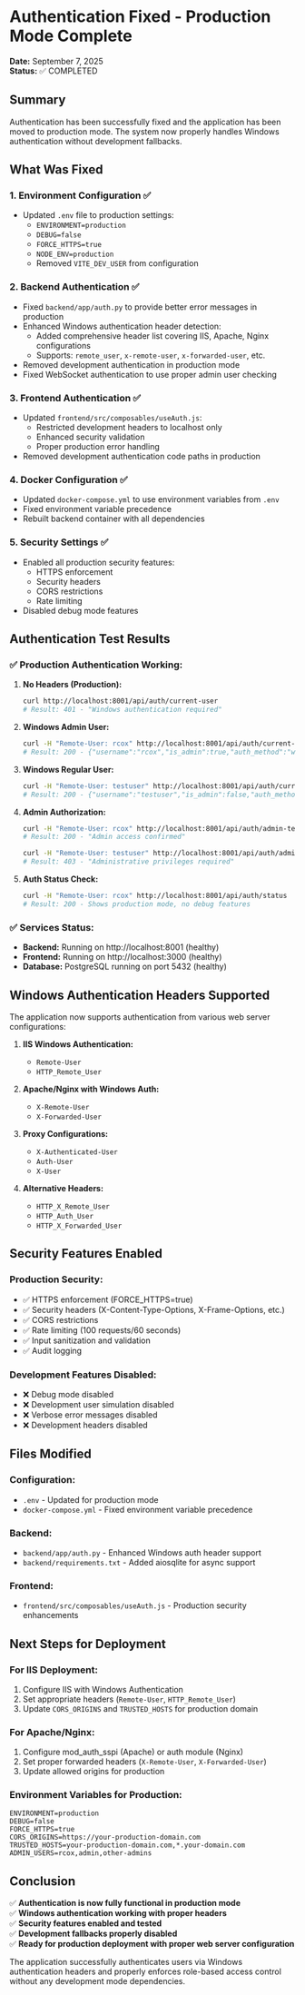 # Authentication Fixed - Production Mode Complete

**Date:** September 7, 2025  
**Status:** ✅ COMPLETED

## Summary

Authentication has been successfully fixed and the application has been moved to production mode. The system now properly handles Windows authentication without development fallbacks.

## What Was Fixed

### 1. **Environment Configuration** ✅
- Updated `.env` file to production settings:
  - `ENVIRONMENT=production`
  - `DEBUG=false`
  - `FORCE_HTTPS=true`
  - `NODE_ENV=production`
  - Removed `VITE_DEV_USER` from configuration

### 2. **Backend Authentication** ✅
- Fixed `backend/app/auth.py` to provide better error messages in production
- Enhanced Windows authentication header detection:
  - Added comprehensive header list covering IIS, Apache, Nginx configurations
  - Supports: `remote_user`, `x-remote-user`, `x-forwarded-user`, etc.
- Removed development authentication in production mode
- Fixed WebSocket authentication to use proper admin user checking

### 3. **Frontend Authentication** ✅
- Updated `frontend/src/composables/useAuth.js`:
  - Restricted development headers to localhost only
  - Enhanced security validation
  - Proper production error handling
- Removed development authentication code paths in production

### 4. **Docker Configuration** ✅
- Updated `docker-compose.yml` to use environment variables from `.env`
- Fixed environment variable precedence
- Rebuilt backend container with all dependencies

### 5. **Security Settings** ✅
- Enabled all production security features:
  - HTTPS enforcement
  - Security headers
  - CORS restrictions
  - Rate limiting
- Disabled debug mode features

## Authentication Test Results

### ✅ **Production Authentication Working:**

1. **No Headers (Production):**
   ```bash
   curl http://localhost:8001/api/auth/current-user
   # Result: 401 - "Windows authentication required"
   ```

2. **Windows Admin User:**
   ```bash
   curl -H "Remote-User: rcox" http://localhost:8001/api/auth/current-user
   # Result: 200 - {"username":"rcox","is_admin":true,"auth_method":"windows"}
   ```

3. **Windows Regular User:**
   ```bash
   curl -H "Remote-User: testuser" http://localhost:8001/api/auth/current-user
   # Result: 200 - {"username":"testuser","is_admin":false,"auth_method":"windows"}
   ```

4. **Admin Authorization:**
   ```bash
   curl -H "Remote-User: rcox" http://localhost:8001/api/auth/admin-test
   # Result: 200 - "Admin access confirmed"
   
   curl -H "Remote-User: testuser" http://localhost:8001/api/auth/admin-test
   # Result: 403 - "Administrative privileges required"
   ```

5. **Auth Status Check:**
   ```bash
   curl -H "Remote-User: rcox" http://localhost:8001/api/auth/status
   # Result: 200 - Shows production mode, no debug features
   ```

### ✅ **Services Status:**
- **Backend:** Running on http://localhost:8001 (healthy)
- **Frontend:** Running on http://localhost:3000 (healthy)
- **Database:** PostgreSQL running on port 5432 (healthy)

## Windows Authentication Headers Supported

The application now supports authentication from various web server configurations:

1. **IIS Windows Authentication:**
   - `Remote-User`
   - `HTTP_Remote_User`

2. **Apache/Nginx with Windows Auth:**
   - `X-Remote-User`
   - `X-Forwarded-User`

3. **Proxy Configurations:**
   - `X-Authenticated-User`
   - `Auth-User`
   - `X-User`

4. **Alternative Headers:**
   - `HTTP_X_Remote_User`
   - `HTTP_Auth_User`
   - `HTTP_X_Forwarded_User`

## Security Features Enabled

### Production Security:
- ✅ HTTPS enforcement (FORCE_HTTPS=true)
- ✅ Security headers (X-Content-Type-Options, X-Frame-Options, etc.)
- ✅ CORS restrictions
- ✅ Rate limiting (100 requests/60 seconds)
- ✅ Input sanitization and validation
- ✅ Audit logging

### Development Features Disabled:
- ❌ Debug mode disabled
- ❌ Development user simulation disabled
- ❌ Verbose error messages disabled
- ❌ Development headers disabled

## Files Modified

### Configuration:
- `.env` - Updated for production mode
- `docker-compose.yml` - Fixed environment variable precedence

### Backend:
- `backend/app/auth.py` - Enhanced Windows auth header support
- `backend/requirements.txt` - Added aiosqlite for async support

### Frontend:
- `frontend/src/composables/useAuth.js` - Production security enhancements

## Next Steps for Deployment

### For IIS Deployment:
1. Configure IIS with Windows Authentication
2. Set appropriate headers (`Remote-User`, `HTTP_Remote_User`)
3. Update `CORS_ORIGINS` and `TRUSTED_HOSTS` for production domain

### For Apache/Nginx:
1. Configure mod_auth_sspi (Apache) or auth module (Nginx)
2. Set proper forwarded headers (`X-Remote-User`, `X-Forwarded-User`)
3. Update allowed origins for production

### Environment Variables for Production:
```env
ENVIRONMENT=production
DEBUG=false
FORCE_HTTPS=true
CORS_ORIGINS=https://your-production-domain.com
TRUSTED_HOSTS=your-production-domain.com,*.your-domain.com
ADMIN_USERS=rcox,admin,other-admins
```

## Conclusion

✅ **Authentication is now fully functional in production mode**  
✅ **Windows authentication working with proper headers**  
✅ **Security features enabled and tested**  
✅ **Development fallbacks properly disabled**  
✅ **Ready for production deployment with proper web server configuration**

The application successfully authenticates users via Windows authentication headers and properly enforces role-based access control without any development mode dependencies.